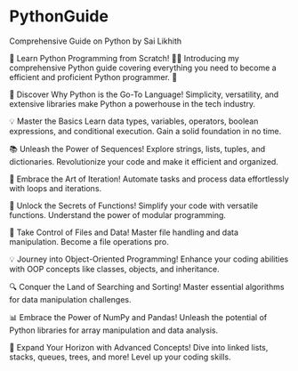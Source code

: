 # PythonGuide
Comprehensive Guide on Python by Sai Likhith

📢 Learn Python Programming from Scratch! 👨‍💻
Introducing my comprehensive Python guide covering everything you need to become a efficient and proficient Python programmer. 🚀

🌟 Discover Why Python is the Go-To Language!
Simplicity, versatility, and extensive libraries make Python a powerhouse in the tech industry.

💡 Master the Basics
Learn data types, variables, operators, boolean expressions, and conditional execution. Gain a solid foundation in no time.

📚 Unleash the Power of Sequences!
Explore strings, lists, tuples, and dictionaries. Revolutionize your code and make it efficient and organized.

💪 Embrace the Art of Iteration!
Automate tasks and process data effortlessly with loops and iterations.

🧩 Unlock the Secrets of Functions!
Simplify your code with versatile functions. Understand the power of modular programming.

📂 Take Control of Files and Data!
Master file handling and data manipulation. Become a file operations pro.

💡 Journey into Object-Oriented Programming!
Enhance your coding abilities with OOP concepts like classes, objects, and inheritance.

🔍 Conquer the Land of Searching and Sorting!
Master essential algorithms for data manipulation challenges.

📊 Embrace the Power of NumPy and Pandas!
Unleash the potential of Python libraries for array manipulation and data analysis.

🌳 Expand Your Horizon with Advanced Concepts!
Dive into linked lists, stacks, queues, trees, and more! Level up your coding skills.
